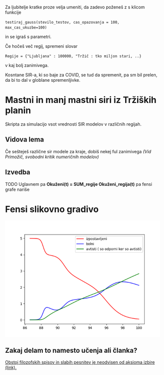 Za ljubitelje kratke proze velja umeniti, da zadevo poženeš z
s klicom funkcije


``testiraj_gauss(stevilo_testov, cas_opazovanja = 100, max_cas_ukuzbe=100)``

in se igraš s parametri.

Če hočeš več regij, spremeni slovar

``Regije = {"Ljubljana" : 100000, "Tržič : tko miljon stari, ..}`` 

v kaj bolj zanimivega.

Kosntane SIR-a, ki so baje  za COVID, se tud da spremenit, pa sm bil prelen, da bi to dal v globlane spremenljivke.

# Mastni in manj mastni siri iz Tržiških planin
Skripta za simulacijo vsot vrednosti SIR modelov v različnih regijah.

## Vidova lema

Če sešteješ različne sir modele za kraje, dobiš nekej ful zanimivega 
*(Vid Primožič, svobodni kritik numeričnih modelov)*

## Izvedba
TODO
Uglavnem pa  **Okuženi(t) = SUM_regije Okuženi_regija(t)** pa fensi grafe nariše

# Fensi slikovno gradivo
![To se zgodi, če kadiš travo](https://github.com/urhprimozic/proizvodnja_sira/blob/main/data/radtrpim_22.png)

## Zakaj delam to namesto učenja ali članka?
[Obstoj filozofskih spisov in slabih pesnitev je neodvisen od aksioma izbire (link).](https://en.wikipedia.org/wiki/Procrastination)
